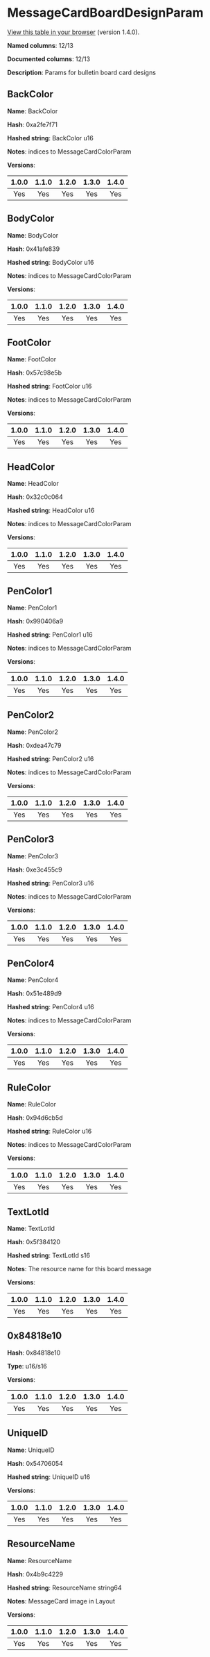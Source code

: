 # MessageCardBoardDesignParam
[View this table in your browser](MessageCardBoardDesignParam-value.md) (version 1.4.0).

**Named columns**: 12/13

**Documented columns**: 12/13

**Description**: Params for bulletin board card designs
## BackColor

**Name**: BackColor

**Hash**: 0xa2fe7f71

**Hashed string**: BackColor u16

**Notes**: indices to MessageCardColorParam

**Versions**: 

 | 1.0.0 | 1.1.0 | 1.2.0 | 1.3.0 | 1.4.0 |
|:--:|:--:|:--:|:--:|:--:|
| Yes | Yes | Yes | Yes | Yes | 


## BodyColor

**Name**: BodyColor

**Hash**: 0x41afe839

**Hashed string**: BodyColor u16

**Notes**: indices to MessageCardColorParam

**Versions**: 

 | 1.0.0 | 1.1.0 | 1.2.0 | 1.3.0 | 1.4.0 |
|:--:|:--:|:--:|:--:|:--:|
| Yes | Yes | Yes | Yes | Yes | 


## FootColor

**Name**: FootColor

**Hash**: 0x57c98e5b

**Hashed string**: FootColor u16

**Notes**: indices to MessageCardColorParam

**Versions**: 

 | 1.0.0 | 1.1.0 | 1.2.0 | 1.3.0 | 1.4.0 |
|:--:|:--:|:--:|:--:|:--:|
| Yes | Yes | Yes | Yes | Yes | 


## HeadColor

**Name**: HeadColor

**Hash**: 0x32c0c064

**Hashed string**: HeadColor u16

**Notes**: indices to MessageCardColorParam

**Versions**: 

 | 1.0.0 | 1.1.0 | 1.2.0 | 1.3.0 | 1.4.0 |
|:--:|:--:|:--:|:--:|:--:|
| Yes | Yes | Yes | Yes | Yes | 


## PenColor1

**Name**: PenColor1

**Hash**: 0x990406a9

**Hashed string**: PenColor1 u16

**Notes**: indices to MessageCardColorParam

**Versions**: 

 | 1.0.0 | 1.1.0 | 1.2.0 | 1.3.0 | 1.4.0 |
|:--:|:--:|:--:|:--:|:--:|
| Yes | Yes | Yes | Yes | Yes | 


## PenColor2

**Name**: PenColor2

**Hash**: 0xdea47c79

**Hashed string**: PenColor2 u16

**Notes**: indices to MessageCardColorParam

**Versions**: 

 | 1.0.0 | 1.1.0 | 1.2.0 | 1.3.0 | 1.4.0 |
|:--:|:--:|:--:|:--:|:--:|
| Yes | Yes | Yes | Yes | Yes | 


## PenColor3

**Name**: PenColor3

**Hash**: 0xe3c455c9

**Hashed string**: PenColor3 u16

**Notes**: indices to MessageCardColorParam

**Versions**: 

 | 1.0.0 | 1.1.0 | 1.2.0 | 1.3.0 | 1.4.0 |
|:--:|:--:|:--:|:--:|:--:|
| Yes | Yes | Yes | Yes | Yes | 


## PenColor4

**Name**: PenColor4

**Hash**: 0x51e489d9

**Hashed string**: PenColor4 u16

**Notes**: indices to MessageCardColorParam

**Versions**: 

 | 1.0.0 | 1.1.0 | 1.2.0 | 1.3.0 | 1.4.0 |
|:--:|:--:|:--:|:--:|:--:|
| Yes | Yes | Yes | Yes | Yes | 


## RuleColor

**Name**: RuleColor

**Hash**: 0x94d6cb5d

**Hashed string**: RuleColor u16

**Notes**: indices to MessageCardColorParam

**Versions**: 

 | 1.0.0 | 1.1.0 | 1.2.0 | 1.3.0 | 1.4.0 |
|:--:|:--:|:--:|:--:|:--:|
| Yes | Yes | Yes | Yes | Yes | 


## TextLotId

**Name**: TextLotId

**Hash**: 0x5f384120

**Hashed string**: TextLotId s16

**Notes**: The resource name for this board message

**Versions**: 

 | 1.0.0 | 1.1.0 | 1.2.0 | 1.3.0 | 1.4.0 |
|:--:|:--:|:--:|:--:|:--:|
| Yes | Yes | Yes | Yes | Yes | 


## 0x84818e10

**Hash**: 0x84818e10

**Type**: u16/s16

**Versions**: 

 | 1.0.0 | 1.1.0 | 1.2.0 | 1.3.0 | 1.4.0 |
|:--:|:--:|:--:|:--:|:--:|
| Yes | Yes | Yes | Yes | Yes | 


## UniqueID

**Name**: UniqueID

**Hash**: 0x54706054

**Hashed string**: UniqueID u16

**Versions**: 

 | 1.0.0 | 1.1.0 | 1.2.0 | 1.3.0 | 1.4.0 |
|:--:|:--:|:--:|:--:|:--:|
| Yes | Yes | Yes | Yes | Yes | 


## ResourceName

**Name**: ResourceName

**Hash**: 0x4b9c4229

**Hashed string**: ResourceName string64

**Notes**: MessageCard image in Layout

**Versions**: 

 | 1.0.0 | 1.1.0 | 1.2.0 | 1.3.0 | 1.4.0 |
|:--:|:--:|:--:|:--:|:--:|
| Yes | Yes | Yes | Yes | Yes | 


